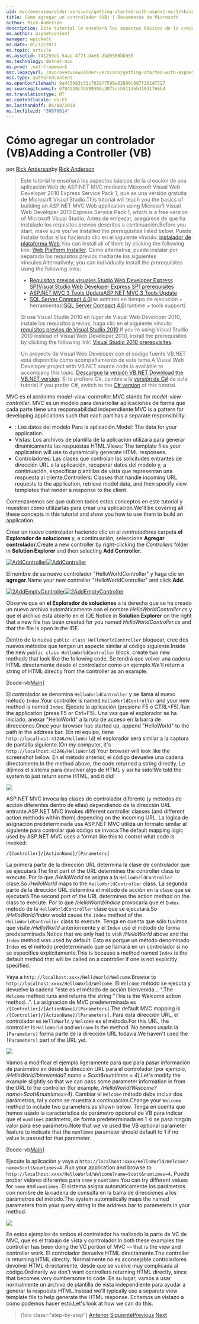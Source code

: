 ```yaml
---
uid: mvc/overview/older-versions/getting-started-with-aspnet-mvc3/vb/adding-a-controller
title: Cómo agregar un controlador (VB) | Documentos de Microsoft
author: Rick-Anderson
description: Este tutorial le enseñará los aspectos básicos de la creación de una aplicación Web de ASP.NET MVC mediante Microsoft Visual Web Developer 2010 Express Service Pack 1, que es...
ms.author: aspnetcontent
manager: wpickett
ms.date: 01/12/2011
ms.topic: article
ms.assetid: 741259e1-54ac-4f71-b4e8-2bd5560bb950
ms.technology: dotnet-mvc
ms.prod: .net-framework
msc.legacyurl: /mvc/overview/older-versions/getting-started-with-aspnet-mvc3/vb/adding-a-controller
msc.type: authoredcontent
ms.openlocfilehash: 9a433083c31c7929f7599e52800c887f301d7727
ms.sourcegitcommit: 6784510cfb589308c3875ccb5113eb31031766b4
ms.translationtype: MT
ms.contentlocale: es-ES
ms.lasthandoff: 06/08/2018
ms.locfileid: "30870614"
---
```

<a name="adding-a-controller-vb"></a><span data-ttu-id="c49b1-103">Cómo agregar un controlador (VB)</span><span class="sxs-lookup"><span data-stu-id="c49b1-103">Adding a Controller (VB)</span></span>
====================
<span data-ttu-id="c49b1-104">por [Rick Anderson](https://github.com/Rick-Anderson)</span><span class="sxs-lookup"><span data-stu-id="c49b1-104">by [Rick Anderson](https://github.com/Rick-Anderson)</span></span>

> <span data-ttu-id="c49b1-105">Este tutorial le enseñará los aspectos básicos de la creación de una aplicación Web de ASP.NET MVC mediante Microsoft Visual Web Developer 2010 Express Service Pack 1, que es una versión gratuita de Microsoft Visual Studio.</span><span class="sxs-lookup"><span data-stu-id="c49b1-105">This tutorial will teach you the basics of building an ASP.NET MVC Web application using Microsoft Visual Web Developer 2010 Express Service Pack 1, which is a free version of Microsoft Visual Studio.</span></span> <span data-ttu-id="c49b1-106">Antes de empezar, asegúrese de que ha instalado los requisitos previos descritos a continuación.</span><span class="sxs-lookup"><span data-stu-id="c49b1-106">Before you start, make sure you've installed the prerequisites listed below.</span></span> <span data-ttu-id="c49b1-107">Puede instalar todas ellas haciendo clic en el siguiente vínculo: [instalador de plataforma Web](https://www.microsoft.com/web/gallery/install.aspx?appid=VWD2010SP1Pack).</span><span class="sxs-lookup"><span data-stu-id="c49b1-107">You can install all of them by clicking the following link: [Web Platform Installer](https://www.microsoft.com/web/gallery/install.aspx?appid=VWD2010SP1Pack).</span></span> <span data-ttu-id="c49b1-108">Como alternativa, puede instalar por separado los requisitos previos mediante los siguientes vínculos:</span><span class="sxs-lookup"><span data-stu-id="c49b1-108">Alternatively, you can individually install the prerequisites using the following links:</span></span>
> 
> - [<span data-ttu-id="c49b1-109">Requisitos previos visuales Studio Web Developer Express SP1</span><span class="sxs-lookup"><span data-stu-id="c49b1-109">Visual Studio Web Developer Express SP1 prerequisites</span></span>](https://www.microsoft.com/web/gallery/install.aspx?appid=VWD2010SP1Pack)
> - [<span data-ttu-id="c49b1-110">ASP.NET MVC 3 Tools Update</span><span class="sxs-lookup"><span data-stu-id="c49b1-110">ASP.NET MVC 3 Tools Update</span></span>](https://www.microsoft.com/web/gallery/install.aspx?appsxml=&amp;appid=MVC3)
> - <span data-ttu-id="c49b1-111">[SQL Server Compact 4.0](https://www.microsoft.com/web/gallery/install.aspx?appid=SQLCE;SQLCEVSTools_4_0)(se admiten en tiempo de ejecución + herramientas)</span><span class="sxs-lookup"><span data-stu-id="c49b1-111">[SQL Server Compact 4.0](https://www.microsoft.com/web/gallery/install.aspx?appid=SQLCE;SQLCEVSTools_4_0)(runtime + tools support)</span></span>
> 
> <span data-ttu-id="c49b1-112">Si usa Visual Studio 2010 en lugar de Visual Web Developer 2010, instale los requisitos previos, haga clic en el siguiente vínculo: [requisitos previos de Visual Studio 2010](https://www.microsoft.com/web/gallery/install.aspx?appsxml=&amp;appid=VS2010SP1Pack).</span><span class="sxs-lookup"><span data-stu-id="c49b1-112">If you're using Visual Studio 2010 instead of Visual Web Developer 2010, install the prerequisites by clicking the following link: [Visual Studio 2010 prerequisites](https://www.microsoft.com/web/gallery/install.aspx?appsxml=&amp;appid=VS2010SP1Pack).</span></span>
> 
> <span data-ttu-id="c49b1-113">Un proyecto de Visual Web Developer con el código fuente VB.NET está disponible como acompañamiento de este tema.</span><span class="sxs-lookup"><span data-stu-id="c49b1-113">A Visual Web Developer project with VB.NET source code is available to accompany this topic.</span></span> <span data-ttu-id="c49b1-114">[Descargue la versión VB.NET](https://code.msdn.microsoft.com/Introduction-to-MVC-3-10d1b098).</span><span class="sxs-lookup"><span data-stu-id="c49b1-114">[Download the VB.NET version](https://code.msdn.microsoft.com/Introduction-to-MVC-3-10d1b098).</span></span> <span data-ttu-id="c49b1-115">Si lo prefiere C#, cambie a la [versión de C#](../cs/adding-a-controller.md) de este tutorial.</span><span class="sxs-lookup"><span data-stu-id="c49b1-115">If you prefer C#, switch to the [C# version](../cs/adding-a-controller.md) of this tutorial.</span></span>


<span data-ttu-id="c49b1-116">MVC es el acrónimo *model-view-controller*.</span><span class="sxs-lookup"><span data-stu-id="c49b1-116">MVC stands for *model-view-controller*.</span></span> <span data-ttu-id="c49b1-117">MVC es un modelo para desarrollar aplicaciones de forma que cada parte tiene una responsabilidad independiente:</span><span class="sxs-lookup"><span data-stu-id="c49b1-117">MVC is a pattern for developing applications such that each part has a separate responsibility:</span></span>

- <span data-ttu-id="c49b1-118">: Los datos del modelo Para la aplicación.</span><span class="sxs-lookup"><span data-stu-id="c49b1-118">Model: The data for your application.</span></span>
- <span data-ttu-id="c49b1-119">Vistas: Los archivos de plantilla de la aplicación utilizará para generar dinámicamente las respuestas HTML.</span><span class="sxs-lookup"><span data-stu-id="c49b1-119">Views: The template files your application will use to dynamically generate HTML responses.</span></span>
- <span data-ttu-id="c49b1-120">Controladores: Las clases que controlan las solicitudes entrantes de dirección URL a la aplicación, recuperar datos del modelo y, a continuación, especificar plantillas de vista que representan una respuesta al cliente.</span><span class="sxs-lookup"><span data-stu-id="c49b1-120">Controllers: Classes that handle incoming URL requests to the application, retrieve model data, and then specify view templates that render a response to the client.</span></span>

<span data-ttu-id="c49b1-121">Comenzaremos ser que cubren todos estos conceptos en este tutorial y muestran cómo utilizarlas para crear una aplicación.</span><span class="sxs-lookup"><span data-stu-id="c49b1-121">We'll be covering all these concepts in this tutorial and show you how to use them to build an application.</span></span>

<span data-ttu-id="c49b1-122">Crear un nuevo controlador haciendo clic en el *controladores* carpeta **el Explorador de soluciones** y, a continuación, seleccione **Agregar controlador**.</span><span class="sxs-lookup"><span data-stu-id="c49b1-122">Create a new controller by right-clicking the *Controllers* folder in **Solution Explorer** and then selecting **Add Controller**.</span></span>

<span data-ttu-id="c49b1-123">[![AddController](adding-a-controller/_static/image2.png "AddController")](adding-a-controller/_static/image1.png)</span><span class="sxs-lookup"><span data-stu-id="c49b1-123">[![AddController](adding-a-controller/_static/image2.png "AddController")](adding-a-controller/_static/image1.png)</span></span>

<span data-ttu-id="c49b1-124">El nombre de su nuevo controlador &quot;HelloWorldController&quot; y haga clic en **agregar**.</span><span class="sxs-lookup"><span data-stu-id="c49b1-124">Name your new controller &quot;HelloWorldController&quot; and click **Add**.</span></span>

<span data-ttu-id="c49b1-125">[![2AddEmptyController](adding-a-controller/_static/image4.png "2AddEmptyController")](adding-a-controller/_static/image3.png)</span><span class="sxs-lookup"><span data-stu-id="c49b1-125">[![2AddEmptyController](adding-a-controller/_static/image4.png "2AddEmptyController")](adding-a-controller/_static/image3.png)</span></span>

<span data-ttu-id="c49b1-126">Observe que en **el Explorador de soluciones** a la derecha que se ha creado un nuevo archivo automáticamente con el nombre *HelloWorldController.cs* y que el archivo está abierto en el IDE.</span><span class="sxs-lookup"><span data-stu-id="c49b1-126">Notice in **Solution Explorer** on the right that a new file has been created for you named *HelloWorldController.cs* and that the file is open in the IDE.</span></span>

<span data-ttu-id="c49b1-127">Dentro de la nueva `public class HelloWorldController` bloquear, cree dos nuevos métodos que tengan un aspecto similar al código siguiente.</span><span class="sxs-lookup"><span data-stu-id="c49b1-127">Inside the new `public class HelloWorldController` block, create two new methods that look like the following code.</span></span> <span data-ttu-id="c49b1-128">Se tendrá que volver una cadena HTML directamente desde el controlador como un ejemplo.</span><span class="sxs-lookup"><span data-stu-id="c49b1-128">We'll return a string of HTML directly from the controller as an example.</span></span>

[!code-vb[Main](adding-a-controller/samples/sample1.vb)]

<span data-ttu-id="c49b1-129">El controlador se denomina `HelloWorldController` y se llama al nuevo método `Index`.</span><span class="sxs-lookup"><span data-stu-id="c49b1-129">Your controller is named `HelloWorldController` and your new method is named `Index`.</span></span> <span data-ttu-id="c49b1-130">Ejecute la aplicación (presione F5 o CTRL+F5).</span><span class="sxs-lookup"><span data-stu-id="c49b1-130">Run the application (press F5 or Ctrl+F5).</span></span> <span data-ttu-id="c49b1-131">Una vez que el explorador se ha iniciado, anexar &quot;HelloWorld&quot; a la ruta de acceso en la barra de direcciones.</span><span class="sxs-lookup"><span data-stu-id="c49b1-131">Once your browser has started up, append &quot;HelloWorld&quot; to the path in the address bar.</span></span> <span data-ttu-id="c49b1-132">(En mi equipo, tiene `http://localhost:43246/HelloWorld`) el explorador será similar a la captura de pantalla siguiente.</span><span class="sxs-lookup"><span data-stu-id="c49b1-132">(On my computer, it's `http://localhost:43246/HelloWorld`) Your browser will look like the screenshot below.</span></span> <span data-ttu-id="c49b1-133">En el método anterior, el código devuelve una cadena directamente.</span><span class="sxs-lookup"><span data-stu-id="c49b1-133">In the method above, the code returned a string directly.</span></span> <span data-ttu-id="c49b1-134">Le dijimos el sistema para devolver algo de HTML y así ha sido!</span><span class="sxs-lookup"><span data-stu-id="c49b1-134">We told the system to just return some HTML, and it did!</span></span>

![](adding-a-controller/_static/image5.png)

<span data-ttu-id="c49b1-135">ASP.NET MVC invoca las clases de controlador diferente (y métodos de acción diferentes dentro de ellas) dependiendo de la dirección URL entrante.</span><span class="sxs-lookup"><span data-stu-id="c49b1-135">ASP.NET MVC invokes different controller classes (and different action methods within them) depending on the incoming URL.</span></span> <span data-ttu-id="c49b1-136">La lógica de asignación predeterminada usa ASP.NET MVC utiliza un formato similar al siguiente para controlar qué código se invoca:</span><span class="sxs-lookup"><span data-stu-id="c49b1-136">The default mapping logic used by ASP.NET MVC uses a format like this to control what code is invoked:</span></span>

`/[Controller]/[ActionName]/[Parameters]`

<span data-ttu-id="c49b1-137">La primera parte de la dirección URL determina la clase de controlador que se ejecutará.</span><span class="sxs-lookup"><span data-stu-id="c49b1-137">The first part of the URL determines the controller class to execute.</span></span> <span data-ttu-id="c49b1-138">Por lo que */HelloWorld* se asigna a la `HelloWorldController` clase.</span><span class="sxs-lookup"><span data-stu-id="c49b1-138">So */HelloWorld* maps to the `HelloWorldController` class.</span></span> <span data-ttu-id="c49b1-139">La segunda parte de la dirección URL determina el método de acción en la clase que se ejecutará.</span><span class="sxs-lookup"><span data-stu-id="c49b1-139">The second part of the URL determines the action method on the class to execute.</span></span> <span data-ttu-id="c49b1-140">Por lo que */HelloWorld/índice* provocaría que el `Index` método de la `HelloWorldController` clase que se ejecutará.</span><span class="sxs-lookup"><span data-stu-id="c49b1-140">So */HelloWorld/Index* would cause the `Index` method of the `HelloWorldController` class to execute.</span></span> <span data-ttu-id="c49b1-141">Tenga en cuenta que sólo tuvimos que visite */HelloWorld* anteriormente y el `Index` usó el método de forma predeterminada.</span><span class="sxs-lookup"><span data-stu-id="c49b1-141">Notice that we only had to visit */HelloWorld* above and the `Index` method was used by default.</span></span> <span data-ttu-id="c49b1-142">Esto es porque un método denominado `Index` es el método predeterminado que se llamará en un controlador si no se especifica explícitamente.</span><span class="sxs-lookup"><span data-stu-id="c49b1-142">This is because a method named `Index` is the default method that will be called on a controller if one is not explicitly specified.</span></span>

<span data-ttu-id="c49b1-143">Vaya a `http://localhost:xxxx/HelloWorld/Welcome`.</span><span class="sxs-lookup"><span data-stu-id="c49b1-143">Browse to `http://localhost:xxxx/HelloWorld/Welcome`.</span></span> <span data-ttu-id="c49b1-144">El `Welcome` método se ejecuta y devuelve la cadena &quot;éste es el método de acción bienvenida... &quot;.</span><span class="sxs-lookup"><span data-stu-id="c49b1-144">The `Welcome` method runs and returns the string &quot;This is the Welcome action method...&quot;.</span></span> <span data-ttu-id="c49b1-145">La asignación de MVC predeterminada es `/[Controller]/[ActionName]/[Parameters]`.</span><span class="sxs-lookup"><span data-stu-id="c49b1-145">The default MVC mapping is `/[Controller]/[ActionName]/[Parameters]`.</span></span> <span data-ttu-id="c49b1-146">Para esta dirección URL, el controlador es `HelloWorld` y `Welcome` es el método.</span><span class="sxs-lookup"><span data-stu-id="c49b1-146">For this URL, the controller is `HelloWorld` and `Welcome` is the method.</span></span> <span data-ttu-id="c49b1-147">No hemos usado la `[Parameters]` forma parte de la dirección URL todavía.</span><span class="sxs-lookup"><span data-stu-id="c49b1-147">We haven't used the `[Parameters]` part of the URL yet.</span></span>

![](adding-a-controller/_static/image6.png)

<span data-ttu-id="c49b1-148">Vamos a modificar el ejemplo ligeramente para que para pasar información de parámetro en desde la dirección URL para el controlador (por ejemplo, */HelloWorld/bienvenida? name = Scott&amp;numtimes = 4*).</span><span class="sxs-lookup"><span data-stu-id="c49b1-148">Let's modify the example slightly so that we can pass some parameter information in from the URL to the controller (for example, */HelloWorld/Welcome?name=Scott&amp;numtimes=4*).</span></span> <span data-ttu-id="c49b1-149">Cambiar el `Welcome` método debe incluir dos parámetros, tal y como se muestra a continuación.</span><span class="sxs-lookup"><span data-stu-id="c49b1-149">Change your `Welcome` method to include two parameters as shown below.</span></span> <span data-ttu-id="c49b1-150">Tenga en cuenta que hemos usado la característica de parámetro opcional de VB para indicar que el `numTimes` parámetro, de forma predeterminada en 1 si se pasa ningún valor para ese parámetro.</span><span class="sxs-lookup"><span data-stu-id="c49b1-150">Note that we've used the VB optional parameter feature to indicate that the `numTimes` parameter should default to 1 if no value is passed for that parameter.</span></span>

[!code-vb[Main](adding-a-controller/samples/sample2.vb)]

<span data-ttu-id="c49b1-151">Ejecute la aplicación y vaya a `http://localhost:xxxx/HelloWorld/Welcome?name=Scott&numtimes=4` **.**</span><span class="sxs-lookup"><span data-stu-id="c49b1-151">Run your application and browse to `http://localhost:xxxx/HelloWorld/Welcome?name=Scott&numtimes=4`**.**</span></span> <span data-ttu-id="c49b1-152">Puede probar valores diferentes para `name` y `numtimes`.</span><span class="sxs-lookup"><span data-stu-id="c49b1-152">You can try different values for `name` and `numtimes`.</span></span> <span data-ttu-id="c49b1-153">El sistema asigna automáticamente los parámetros con nombre de la cadena de consulta en la barra de direcciones a los parámetros del método.</span><span class="sxs-lookup"><span data-stu-id="c49b1-153">The system automatically maps the named parameters from your query string in the address bar to parameters in your method.</span></span>

![](adding-a-controller/_static/image7.png)

<span data-ttu-id="c49b1-154">En estos ejemplos de ambos el controlador ha realizado la parte de VC de MVC, que es el trabajo de vista y controlador.</span><span class="sxs-lookup"><span data-stu-id="c49b1-154">In both these examples the controller has been doing the VC portion of MVC — that is the view and controller work.</span></span> <span data-ttu-id="c49b1-155">El controlador devuelve HTML directamente.</span><span class="sxs-lookup"><span data-stu-id="c49b1-155">The controller is returning HTML directly.</span></span> <span data-ttu-id="c49b1-156">Normalmente no es aconsejable controladores devolver HTML directamente, desde que se vuelve muy complicada al código.</span><span class="sxs-lookup"><span data-stu-id="c49b1-156">Ordinarily we don't want controllers returning HTML directly, since that becomes very cumbersome to code.</span></span> <span data-ttu-id="c49b1-157">En su lugar, vamos a usar normalmente un archivo de plantilla de vista independiente para ayudar a generar la respuesta HTML.</span><span class="sxs-lookup"><span data-stu-id="c49b1-157">Instead we'll typically use a separate view template file to help generate the HTML response.</span></span> <span data-ttu-id="c49b1-158">Echemos un vistazo a cómo podemos hacer esto.</span><span class="sxs-lookup"><span data-stu-id="c49b1-158">Let's look at how we can do this.</span></span>

> [!div class="step-by-step"]
> <span data-ttu-id="c49b1-159">[Anterior](intro-to-aspnet-mvc-3.md)
> [Siguiente](adding-a-view.md)</span><span class="sxs-lookup"><span data-stu-id="c49b1-159">[Previous](intro-to-aspnet-mvc-3.md)
[Next](adding-a-view.md)</span></span>
